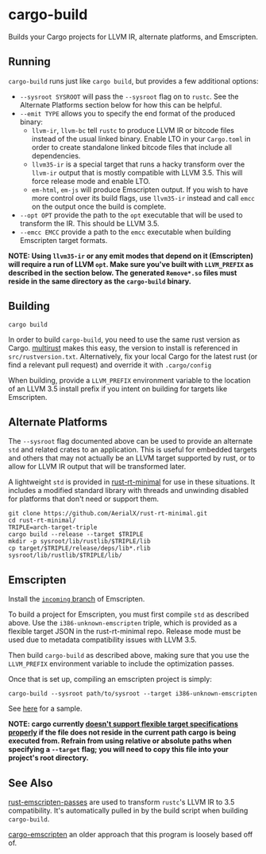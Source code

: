 # cargo-build

Builds your Cargo projects for LLVM IR, alternate platforms, and Emscripten.

## Running

`cargo-build` runs just like `cargo build`, but provides a few additional options:

- `--sysroot SYSROOT` will pass the `--sysroot` flag on to `rustc`. See the
  Alternate Platforms section below for how this can be helpful.
- `--emit TYPE` allows you to specify the end format of the produced binary:
  - `llvm-ir`, `llvm-bc` tell `rustc` to produce LLVM IR or bitcode files instead
    of the usual linked binary. Enable LTO in your `Cargo.toml` in order to
    create standalone linked bitcode files that include all dependencies.
  - `llvm35-ir` is a special target that runs a hacky transform over the `llvm-ir`
    output that is mostly compatible with LLVM 3.5. This will force release mode
    and enable LTO.
  - `em-html`, `em-js` will produce Emscripten output. If you wish to have more
    control over its build flags, use `llvm35-ir` instead and call `emcc` on the
    output once the build is complete.
- `--opt OPT` provide the path to the `opt` executable that will be used to
  transform the IR. This should be LLVM 3.5.
- `--emcc EMCC` provide a path to the `emcc` executable when building Emscripten
  target formats.

**NOTE: Using `llvm35-ir` or any emit modes that depend on it (Emscripten) will
require a run of LLVM `opt`. Make sure you've built with `LLVM_PREFIX` as
described in the section below. The generated `Remove*.so` files must reside in
the same directory as the `cargo-build` binary.**

## Building

    cargo build

In order to build `cargo-build`, you need to use the same rust version as Cargo.
[multirust](https://github.com/brson/multirust) makes this easy, the version
to install is referenced in `src/rustversion.txt`. Alternatively, fix your
local Cargo for the latest rust (or find a relevant pull request) and override
it with `.cargo/config`

When building, provide a `LLVM_PREFIX` environment variable to the location of
an LLVM 3.5 install prefix if you intent on building for targets like Emscripten.

## Alternate Platforms

The `--sysroot` flag documented above can be used to provide an alternate `std`
and related crates to an application. This is useful for embedded targets and
others that may not actually be an LLVM target supported by rust, or to allow
for LLVM IR output that will be transformed later.

A lightweight `std` is provided in [rust-rt-minimal](https://github.com/AerialX/rust-rt-minimal)
for use in these situations. It includes a modified standard library with
threads and unwinding disabled for platforms that don't need or support them.

    git clone https://github.com/AerialX/rust-rt-minimal.git
    cd rust-rt-minimal/
    TRIPLE=arch-target-triple
    cargo build --release --target $TRIPLE
    mkdir -p sysroot/lib/rustlib/$TRIPLE/lib
    cp target/$TRIPLE/release/deps/lib*.rlib sysroot/lib/rustlib/$TRIPLE/lib/

## Emscripten

Install the [`incoming` branch](http://kripken.github.io/emscripten-site/docs/tools_reference/emsdk.html#how-do-i-track-the-latest-emscripten-development-with-the-sdk)
of Emscripten.

To build a project for Emscripten, you must first compile `std` as described
above. Use the `i386-unknown-emscripten` triple, which is provided as a
flexible target JSON in the rust-rt-minimal repo. Release mode must be used
due to metadata compatibility issues with LLVM 3.5.

Then build `cargo-build` as described above, making sure that you use the
`LLVM_PREFIX` environment variable to include the optimization passes.

Once that is set up, compiling an emscripten project is simply:

    cargo-build --sysroot path/to/sysroot --target i386-unknown-emscripten

See [here](https://github.com/AerialX/rust-emscripten-example) for a sample.

**NOTE: cargo currently [doesn't support flexible target specifications properly](https://github.com/rust-lang/cargo/issues/1390)
if the file does not reside in the current path cargo is being executed from.
Refrain from using relative or absolute paths when specifying a `--target`
flag; you will need to copy this file into your project's root directory.**

## See Also

[rust-emscripten-passes](https://github.com/epdtry/rust-emscripten-passes) are
used to transform `rustc`'s LLVM IR to 3.5 compatibility. It's automatically
pulled in by the build script when building `cargo-build`.

[cargo-emscripten](https://github.com/tomaka/cargo-emscripten) an older approach
that this program is loosely based off of.
